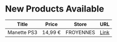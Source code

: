 # New Products Available

| Title | Price | Store | URL |
|---|---|---|---|
| Manette PS3 | 14,99 € | FROYENNES | [Link](https://www.cashconverters.be/fr/accessoires-jeux-video/816479-manette-ps3.html) |

